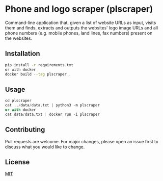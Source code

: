# Phone and logo scraper (plscraper)

Command-line application that, given a list of website URLs as input, visits them and finds, extracts and outputs the websites' logo image URLs and all phone numbers (e.g. mobile phones, land lines, fax numbers) present on the websites.

## Installation

```bash
pip install -r requirements.txt
or with docker
docker build --tag plscraper .
```

## Usage

```python
cd plscraper
cat ../data/data.txt | python3 -m plscraper
or with docker
cat data/data.txt | docker run -i plscraper

```

## Contributing
Pull requests are welcome. For major changes, please open an issue first to discuss what you would like to change.


## License
[MIT](https://choosealicense.com/licenses/mit/)